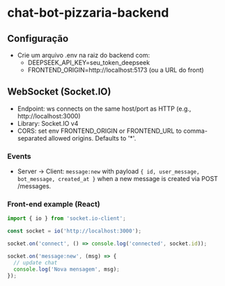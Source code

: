 # chat-bot-pizzaria-backend

## Configuração
- Crie um arquivo .env na raiz do backend com:
  - DEEPSEEK_API_KEY=seu_token_deepseek
  - FRONTEND_ORIGIN=http://localhost:5173 (ou a URL do front)

## WebSocket (Socket.IO)

- Endpoint: ws connects on the same host/port as HTTP (e.g., http://localhost:3000)
- Library: Socket.IO v4
- CORS: set env FRONTEND_ORIGIN or FRONTEND_URL to comma-separated allowed origins. Defaults to '*'.

### Events
- Server -> Client: `message:new` with payload `{ id, user_message, bot_message, created_at }` when a new message is created via POST /messages.

### Front-end example (React)
```ts
import { io } from 'socket.io-client';

const socket = io('http://localhost:3000');

socket.on('connect', () => console.log('connected', socket.id));

socket.on('message:new', (msg) => {
  // update chat
  console.log('Nova mensagem', msg);
});
```
